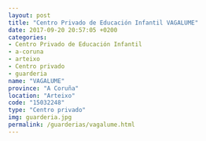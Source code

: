 ```yaml
---
layout: post
title: "Centro Privado de Educación Infantil VAGALUME"
date: 2017-09-20 20:57:05 +0200
categories:
- Centro Privado de Educación Infantil
- a-coruna
- arteixo
- Centro privado
- guarderia
name: "VAGALUME"
province: "A Coruña"
location: "Arteixo"
code: "15032248"
type: "Centro privado"
img: guarderia.jpg
permalink: /guarderias/vagalume.html
---
```

